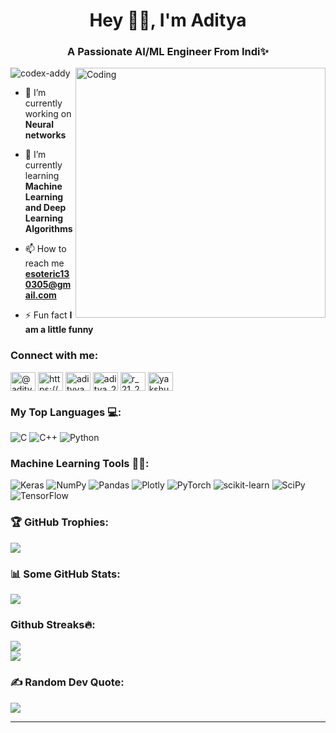 <h1 align="center">Hey 👋🏻, I'm Aditya </h1>
<h3 align="center">A Passionate AI/ML Engineer From Indi✨</h3>
<img align="right" alt="Coding" width="400" src="https://latamlist.com/wp-content/uploads/2019/11/Header_gif_assembly-1-1.gif"

<p align="left"> <img src="https://komarev.com/ghpvc/?username=codex-addy&label=Profile%20views&color=0e75b6&style=flat" alt="codex-addy" /> </p>
 
- 🔭 I’m currently working on **Neural networks**

- 🌱 I’m currently learning **Machine Learning and Deep Learning Algorithms**

- 📫 How to reach me **esoteric130305@gmail.com**

- ⚡ Fun fact **I am a little funny**

<h3 align="left">Connect with me:</h3>
<p align="left">
<a href="https://twitter.com/@adityatomar_20" target="blank"><img align="center" src="https://raw.githubusercontent.com/rahuldkjain/github-profile-readme-generator/master/src/images/icons/Social/twitter.svg" alt="@adityatomar_20" height="30" width="40" /></a>
<a href="https://linkedin.com/in/https://www.linkedin.com/in/aditya-tomar-aba6b222b/" target="blank"><img align="center" src="https://raw.githubusercontent.com/rahuldkjain/github-profile-readme-generator/master/src/images/icons/Social/linked-in-alt.svg" alt="https://www.linkedin.com/in/aditya-tomar-aba6b222b/" height="30" width="40" /></a>
<a href="https://instagram.com/adityya__20" target="blank"><img align="center" src="https://raw.githubusercontent.com/rahuldkjain/github-profile-readme-generator/master/src/images/icons/Social/instagram.svg" alt="adityya__20" height="30" width="40" /></a>
<a href="https://www.leetcode.com/aditya_2409" target="blank"><img align="center" src="https://raw.githubusercontent.com/rahuldkjain/github-profile-readme-generator/master/src/images/icons/Social/leet-code.svg" alt="aditya_2409" height="30" width="40" /></a>
<a href="https://www.hackerrank.com/r_21_22_02" target="blank"><img align="center" src="https://raw.githubusercontent.com/rahuldkjain/github-profile-readme-generator/master/src/images/icons/Social/hackerrank.svg" alt="r_21_22_02" height="30" width="40" /></a>
<a href="https://kaggle.com/yakshuu" target="blank"><img align="center" src="https://raw.githubusercontent.com/rahuldkjain/github-profile-readme-generator/master/src/images/icons/Social/kaggle.svg" alt="yakshuu" height="30" width="40" /></a>
</p>


 ### My Top Languages 💻:
![C](https://img.shields.io/badge/c-%2300599C.svg?style=for-the-badge&logo=c&logoColor=white) ![C++](https://img.shields.io/badge/c++-%2300599C.svg?style=for-the-badge&logo=c%2B%2B&logoColor=white) ![Python](https://img.shields.io/badge/python-3670A0?style=for-the-badge&logo=python&logoColor=ffdd54) 

### Machine Learning Tools 🤖🧠:
![Keras](https://img.shields.io/badge/Keras-%23D00000.svg?style=for-the-badge&logo=Keras&logoColor=white) ![NumPy](https://img.shields.io/badge/numpy-%23013243.svg?style=for-the-badge&logo=numpy&logoColor=white) ![Pandas](https://img.shields.io/badge/pandas-%23150458.svg?style=for-the-badge&logo=pandas&logoColor=white) ![Plotly](https://img.shields.io/badge/Plotly-%233F4F75.svg?style=for-the-badge&logo=plotly&logoColor=white) ![PyTorch](https://img.shields.io/badge/PyTorch-%23EE4C2C.svg?style=for-the-badge&logo=PyTorch&logoColor=white) ![scikit-learn](https://img.shields.io/badge/scikit--learn-%23F7931E.svg?style=for-the-badge&logo=scikit-learn&logoColor=white) ![SciPy](https://img.shields.io/badge/SciPy-%230C55A5.svg?style=for-the-badge&logo=scipy&logoColor=%white) ![TensorFlow](https://img.shields.io/badge/TensorFlow-%23FF6F00.svg?style=for-the-badge&logo=TensorFlow&logoColor=white)


### 🏆 GitHub Trophies:
![](https://github-profile-trophy.vercel.app/?username=CodeX-Addy&theme=radical&no-frame=false&no-bg=true&margin-w=4)



### 📊 Some GitHub Stats:
![](https://github-readme-stats.vercel.app/api?username=CodeX-Addy&theme=radical&hide_border=false&include_all_commits=false&count_private=false)<br/>


### Github Streaks🔥:
![](https://github-readme-streak-stats.herokuapp.com/?user=CodeX-Addy&theme=radical&hide_border=false)<br/>
![](https://github-readme-stats.vercel.app/api/top-langs/?username=CodeX-Addy&theme=radical&hide_border=false&include_all_commits=false&count_private=false&layout=compact)


### ✍️ Random Dev Quote:
![](https://quotes-github-readme.vercel.app/api?type=horizontal&theme=radical)

---

